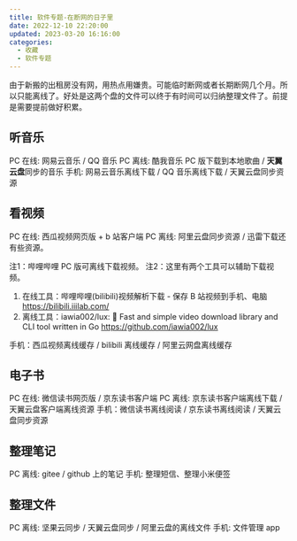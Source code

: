 ```yaml
---
title: 软件专题-在断网的日子里
date: 2022-12-10 22:20:00
updated: 2023-03-20 16:16:00
categories:
  - 收藏
  - 软件专题
---
```


由于新搬的出租房没有网，用热点用嫌贵。可能临时断网或者长期断网几个月。所以只能离线了。好处是这两个盘的文件可以终于有时间可以归纳整理文件了。前提是需要提前做好积累。

## 听音乐

PC 在线: 网易云音乐 / QQ 音乐
PC 离线: 酷我音乐 PC 版下载到本地歌曲 / **天翼云盘**同步的音乐
手机: 网易云音乐离线下载 / QQ 音乐离线下载 / 天翼云盘同步资源

## 看视频

PC 在线: 西瓜视频网页版 + b 站客户端
PC 离线: 阿里云盘同步资源 / 迅雷下载还有些资源。

注1：哔哩哔哩 PC 版可离线下载视频。
注2：这里有两个工具可以辅助下载视频。

1. 在线工具：哔哩哔哩(bilibili)视频解析下载 - 保存 B 站视频到手机、电脑
<https://bilibili.iiilab.com/>
2. 离线工具：iawia002/lux: 👾 Fast and simple video download library and CLI tool written in Go
<https://github.com/iawia002/lux>

手机：西瓜视频离线缓存 / bilibili 离线缓存 / 阿里云网盘离线缓存

## 电子书

PC 在线: 微信读书网页版 / 京东读书客户端
PC 离线: 京东读书客户端离线下载 / 天翼云盘客户端离线资源
手机：微信读书离线阅读 / 京东读书离线阅读 / 天翼云盘同步资源

## 整理笔记

PC 离线: gitee / github 上的笔记
手机: 整理短信、整理小米便签

## 整理文件

PC 离线: 坚果云同步 / 天翼云盘同步 / 阿里云盘的离线文件
手机: 文件管理 app
